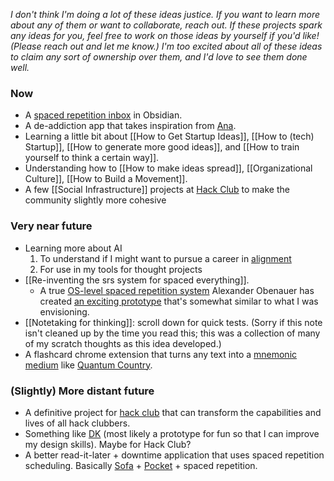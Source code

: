 *I don't think I'm doing a lot of these ideas justice. If you want to learn more about any of them or want to collaborate, reach out. If these projects spark any ideas for you, feel free to work on those ideas by yourself if you'd like!  (Please reach out and let me know.) I'm too excited about all of these ideas to claim any sort of ownership over them, and I'd love to see them done well.*

### Now
- A [spaced repetition inbox](https://notes.andymatuschak.org/zUP4GuzPF33dWkZPiu9N6V5) in Obsidian.        
- A de-addiction app that takes inspiration from [Ana](https://github.com/UlisseMini/ana).
- Learning a little bit about [[How to Get Startup Ideas]], [[How to (tech) Startup]], [[How to generate more good ideas]], and [[How to train yourself to think a certain way]].
- Understanding how to [[How to make ideas spread]], [[Organizational Culture]], [[How to Build a Movement]].
- A few [[Social Infrastructure]] projects at [Hack Club](https://hackclub.com/) to make the community slightly more cohesive
### Very near future
- Learning more about AI
	1. To understand if I might want to pursue a career in [alignment](https://www.alignmentforum.org/posts/5rsa37pBjo4Cf9fkE/a-newcomer-s-guide-to-the-technical-ai-safety-field)
	2. For use in my tools for thought projects 
- [[Re-inventing the srs system for spaced everything]].
	-  A true [OS-level spaced repetition system](https://notes.andymatuschak.org/zNLoqjEVe5dheMKmTTyB9E3) Alexander Obenauer has created [an exciting prototype](https://alexanderobenauer.com/ollos/) that's somewhat similar to what I was envisioning. 
- [[Notetaking for thinking]]: scroll down for quick tests. (Sorry if this note isn't cleaned up by the time you read this; this was a collection of many of my scratch thoughts as this idea developed.)
- A flashcard chrome extension that turns any text into a [mnemonic medium](https://notes.andymatuschak.org/zKPv6qkSErdRGqyryvgS2wS) like [Quantum Country](https://quantum.country/).

### (Slightly) More distant future
- A definitive project for [hack club](https://hackclub.com/) that can transform the capabilities and lives of all hack clubbers.
- Something like [DK](https://medium.com/@NirZicherman/the-ideal-social-network-5e79ebdbfe7c) (most likely a prototype for fun so that I can improve my design skills). Maybe for Hack Club?
- A better read-it-later + downtime application that uses spaced repetition scheduling. Basically [Sofa](https://www.sofahq.com/) + [Pocket](https://getpocket.com/) + spaced repetition. 